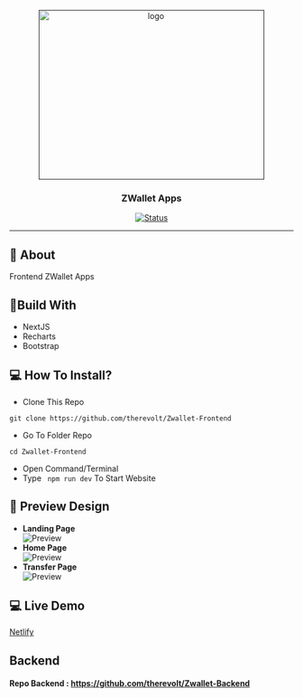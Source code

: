 <p align="center">
  <a href="" rel="noopener">
 <img width=400px height=300px src="https://i.ibb.co/PWw6SGx/image-2021-04-19-075223.png" alt="logo"></a>
</p>
<h3 align="center">ZWallet Apps</h3>
<div align="center">
  
[![Status](https://img.shields.io/website?down_color=red&down_message=Offline&up_color=green&up_message=Online&url=https%3A%2F%2Ftickitz-web.netlify.app)](https://tickitz-web.netlify.app)

</div>

---

## 🧐 About
Frontend ZWallet Apps

## 🔖Build With
- NextJS
- Recharts
- Bootstrap

## 💻 How To Install?
- Clone This Repo
```
git clone https://github.com/therevolt/Zwallet-Frontend
```
- Go To Folder Repo
```
cd Zwallet-Frontend
```
- Open Command/Terminal
- Type ``` npm run dev``` To Start Website

## 🔎 Preview Design <a name = "preview"></a>
- <b>Landing Page</b>
<br/> ![Preview](https://i.ibb.co/RBvjMhh/Untitled-design-17.png)
- <b>Home Page</b>
<br/> ![Preview](https://i.ibb.co/N9Qfkgk/Home-Pages.png)
- <b>Transfer Page</b>
<br/> ![Preview](https://i.ibb.co/rssPC1L/Transfer-Pages.png)

## 💻 Live Demo <a name = "live_demo"></a>
[Netlify](https://tickitz-web.netlify.app)

## Backend
#### Repo Backend : https://github.com/therevolt/Zwallet-Backend
